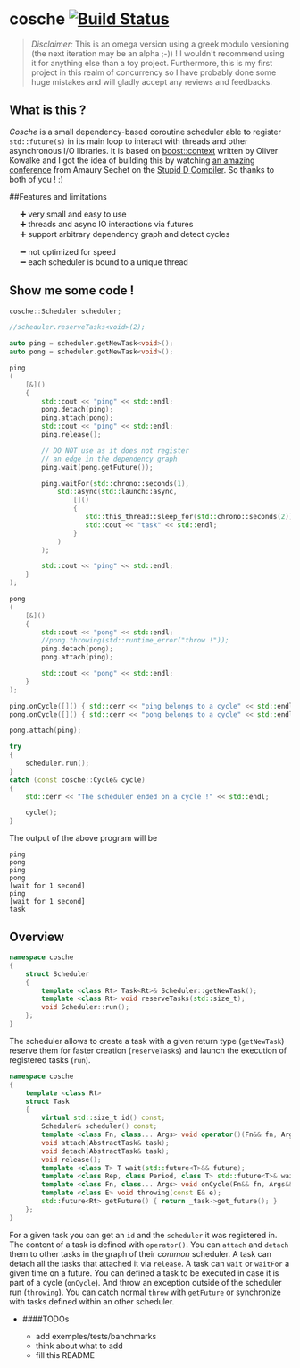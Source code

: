 # cosche [![Build Status](https://travis-ci.org/matovitch/cosche.svg?branch=master)](https://travis-ci.org/matovitch/cosche)

>*Disclaimer:* This is an omega version using a greek modulo versioning (the next iteration may be an alpha ;-)) ! I wouldn't recommend using it for anything else than a toy project. Furthermore, this is my first project in this realm of concurrency so I have probably done some huge mistakes and will gladly accept any reviews and feedbacks.

## What is this ?

*Cosche* is a small dependency-based coroutine scheduler able to register ```std::future(s)``` in its main loop to interact with threads and other asynchronous I/O libraries. It is based on [boost::context](https://github.com/boostorg/context) written by Oliver Kowalke and I got the idea of building this by watching [an amazing conference](https://www.youtube.com/watch?v=AhR4PSExnqk) from Amaury Sechet  on the [Stupid D Compiler](https://github.com/SDC-Developers/SDC). So thanks to both of you ! :)

##Features and limitations

&#8193; &#10133; very small and easy to use  
&#8193; &#10133; threads and async IO interactions via futures  
&#8193; &#10133; support arbitrary dependency graph  and detect cycles  

&#8193; &#10134; not optimized for speed  
&#8193; &#10134; each scheduler is bound to a unique thread  

## Show me some code !

```c++
cosche::Scheduler scheduler;

//scheduler.reserveTasks<void>(2);

auto ping = scheduler.getNewTask<void>();
auto pong = scheduler.getNewTask<void>();

ping
(
    [&]()
    {
        std::cout << "ping" << std::endl;
        pong.detach(ping);
        ping.attach(pong);
        std::cout << "ping" << std::endl;
        ping.release();

        // DO NOT use as it does not register
        // an edge in the dependency graph
        ping.wait(pong.getFuture());

        ping.waitFor(std::chrono::seconds(1),
            std::async(std::launch::async,
                []()
                {
                   std::this_thread::sleep_for(std::chrono::seconds(2));
                   std::cout << "task" << std::endl;
                }
            )
        );

        std::cout << "ping" << std::endl;
    }
);

pong
(
    [&]()
    {
        std::cout << "pong" << std::endl;
        //pong.throwing(std::runtime_error("throw !"));
        ping.detach(pong);
        pong.attach(ping);

        std::cout << "pong" << std::endl;
    }
);

ping.onCycle([]() { std::cerr << "ping belongs to a cycle" << std::endl; });
pong.onCycle([]() { std::cerr << "pong belongs to a cycle" << std::endl; });

pong.attach(ping);

try
{
    scheduler.run();
}
catch (const cosche::Cycle& cycle)
{
    std::cerr << "The scheduler ended on a cycle !" << std::endl;

    cycle();
}
```

The output of the above program will be
```
ping
pong
ping
pong
[wait for 1 second]
ping
[wait for 1 second]
task
```

## Overview

```c++
namespace cosche
{
    struct Scheduler
    {
        template <class Rt> Task<Rt>& Scheduler::getNewTask();
        template <class Rt> void reserveTasks(std::size_t);
        void Scheduler::run();
    };
}
```

The scheduler allows to create a task with a given return type (```getNewTask```) reserve them for faster creation (```reserveTasks```) and launch the execution of registered tasks (```run```).

```c++
namespace cosche
{
    template <class Rt>
    struct Task
    {
        virtual std::size_t id() const;
        Scheduler& scheduler() const;
        template <class Fn, class... Args> void operator()(Fn&& fn, Args&&... args);
        void attach(AbstractTask& task);
        void detach(AbstractTask& task);
        void release();
        template <class T> T wait(std::future<T>&& future);
        template <class Rep, class Period, class T> std::future<T>& waitFor(const std::chrono::duration<Rep,Period>& timeoutDuration, std::future<T>&& future);
        template <class Fn, class... Args> void onCycle(Fn&& fn, Args&&... args);
        template <class E> void throwing(const E& e);
        std::future<Rt> getFuture() { return _task->get_future(); }
    };
}
```
For a given task you can get an ```id``` and the ```scheduler``` it was registered in. The content of a task is defined with ```operator()```. You can ```attach``` and ```detach``` them to other tasks in the graph of their *common* scheduler. A task can detach all the tasks that attached it via ```release```. A task can ```wait``` or ```waitFor``` a given time on a future. You can defined a task to be executed in case it is part of a cycle (```onCycle```). And throw an exception outside of the scheduler run (```throwing```). You can catch normal ```throw``` with ```getFuture``` or synchronize with tasks defined within an other scheduler.

- ####TODOs

  - add exemples/tests/banchmarks
  - think about what to add
  - fill this README
